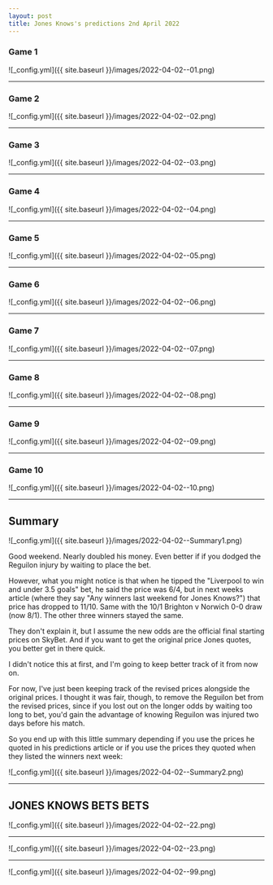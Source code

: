 ```yaml
---
layout: post
title: Jones Knows's predictions 2nd April 2022
---
```


### Game 1  
![_config.yml]({{ site.baseurl }}/images/2022-04-02--01.png)  

----

### Game 2
![_config.yml]({{ site.baseurl }}/images/2022-04-02--02.png)  

----

### Game 3
![_config.yml]({{ site.baseurl }}/images/2022-04-02--03.png)  

----

### Game 4
![_config.yml]({{ site.baseurl }}/images/2022-04-02--04.png)  

----

### Game 5
![_config.yml]({{ site.baseurl }}/images/2022-04-02--05.png)  

----

### Game 6
![_config.yml]({{ site.baseurl }}/images/2022-04-02--06.png)  

----

### Game 7
![_config.yml]({{ site.baseurl }}/images/2022-04-02--07.png)  

----

### Game 8
![_config.yml]({{ site.baseurl }}/images/2022-04-02--08.png)  

----

### Game 9
![_config.yml]({{ site.baseurl }}/images/2022-04-02--09.png)  

----

### Game 10
![_config.yml]({{ site.baseurl }}/images/2022-04-02--10.png)  

----
## Summary
![_config.yml]({{ site.baseurl }}/images/2022-04-02--Summary1.png)  

Good weekend. Nearly doubled his money. Even better if if you dodged the Reguilon injury by waiting to place the bet.

However, what you might notice is that when he tipped the "Liverpool to win and under 3.5 goals" bet, he said the price was 6/4, but in next weeks article (where they say "Any winners last weekend for Jones Knows?") that price has dropped to 11/10. Same with the 10/1 Brighton v Norwich 0-0 draw (now 8/1). The other three winners stayed the same. 

They don't explain it, but I assume the new odds are the official final starting prices on SkyBet. And if you want to get the original price Jones quotes, you better get in there quick.

I didn't notice this at first, and I'm going to keep better track of it from now on.

For now, I've just been keeping track of the revised prices alongside the original prices. I thought it was fair, though, to remove the Reguilon bet from the revised prices, since if you lost out on the longer odds by waiting too long to bet, you'd gain the advantage of knowing Reguilon was injured two days before his match.

So you end up with this little summary depending if you use the prices he quoted in his predictions article or if you use the prices they quoted when they listed the winners next week:

![_config.yml]({{ site.baseurl }}/images/2022-04-02--Summary2.png)  

----

## JONES KNOWS BETS BETS  
![_config.yml]({{ site.baseurl }}/images/2022-04-02--22.png)  

----

![_config.yml]({{ site.baseurl }}/images/2022-04-02--23.png)  

----

![_config.yml]({{ site.baseurl }}/images/2022-04-02--99.png)  
